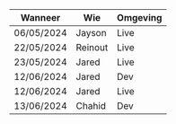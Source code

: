 |   Wanneer   |   Wie   | Omgeving |
|-------------|---------|----------|
|  06/05/2024 |  Jayson |   Live   |
|  22/05/2024 |  Reinout |   Live   |
|  23/05/2024 |  Jared  |   Live   |
|  12/06/2024 |  Jared  |   Dev   |
|  12/06/2024 |  Jared  |   Live   |
|  13/06/2024 |  Chahid  |   Dev   |
